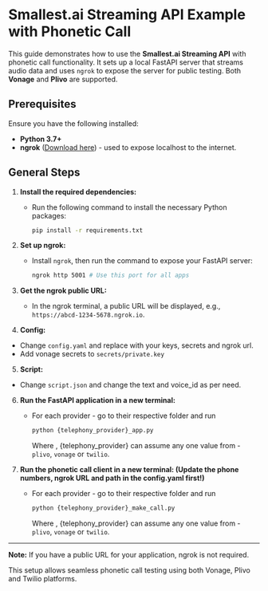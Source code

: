 # Smallest.ai Streaming API Example with Phonetic Call

This guide demonstrates how to use the **Smallest.ai Streaming API** with phonetic call functionality. It sets up a local FastAPI server that streams audio data and uses `ngrok` to expose the server for public testing. Both **Vonage** and **Plivo** are supported.

## Prerequisites

Ensure you have the following installed:

- **Python 3.7+**
- **ngrok** ([Download here](https://ngrok.com/download)) - used to expose localhost to the internet.

## General Steps

1. **Install the required dependencies:**
   - Run the following command to install the necessary Python packages:
     ```bash
     pip install -r requirements.txt
     ```

2. **Set up ngrok:**
   - Install `ngrok`, then run the command to expose your FastAPI server:
     ```bash
     ngrok http 5001 # Use this port for all apps
     ```

3. **Get the ngrok public URL:**
   - In the ngrok terminal, a public URL will be displayed, e.g., `https://abcd-1234-5678.ngrok.io`.

4. **Config:**
  - Change `config.yaml` and replace with your keys, secrets and ngrok url.
  - Add vonage secrets to `secrets/private.key`

5. **Script:**
  - Change `script.json` and change the text and voice_id as per need.

6. **Run the FastAPI application in a new terminal:**
   - For each provider - go to their respective folder and run 
     ```bash
     python {telephony_provider}_app.py
     ```

     Where , {telephony_provider} can assume any one value from - `plivo`, `vonage` or `twilio`.

7. **Run the phonetic call client in a new terminal: (Update the phone numbers, ngrok URL and path in the config.yaml first!)**
   - For each provider - go to their respective folder and run 
     ```bash
     python {telephony_provider}_make_call.py
     ```

     Where , {telephony_provider} can assume any one value from - `plivo`, `vonage` or `twilio`.

---

**Note:** If you have a public URL for your application, ngrok is not required.

This setup allows seamless phonetic call testing using both Vonage, Plivo and Twilio platforms.